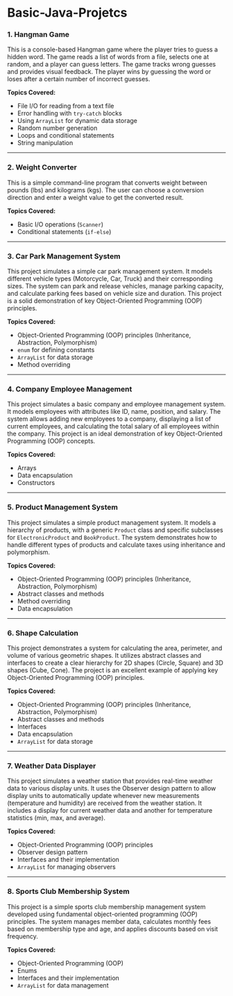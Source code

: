 # Basic-Java-Projetcs

### **1. Hangman Game**

This is a console-based Hangman game where the player tries to guess a hidden word. The game reads a list of words from a file, selects one at random, and a player can guess letters. The game tracks wrong guesses and provides visual feedback. The player wins by guessing the word or loses after a certain number of incorrect guesses.

**Topics Covered:**
* File I/O for reading from a text file
* Error handling with `try-catch` blocks
* Using `ArrayList` for dynamic data storage
* Random number generation
* Loops and conditional statements
* String manipulation
  
---

### **2. Weight Converter**

This is a simple command-line program that converts weight between pounds (lbs) and kilograms (kgs). The user can choose a conversion direction and enter a weight value to get the converted result.

**Topics Covered:**
* Basic I/O operations (`Scanner`)
* Conditional statements (`if-else`)
  
---

### **3. Car Park Management System**

This project simulates a simple car park management system. It models different vehicle types (Motorcycle, Car, Truck) and their corresponding sizes. The system can park and release vehicles, manage parking capacity, and calculate parking fees based on vehicle size and duration. This project is a solid demonstration of key Object-Oriented Programming (OOP) principles.

**Topics Covered:**
* Object-Oriented Programming (OOP) principles (Inheritance, Abstraction, Polymorphism)
* `enum` for defining constants
* `ArrayList` for data storage
*  Method overriding
  
---

### **4. Company Employee Management**

This project simulates a basic company and employee management system. It models employees with attributes like ID, name, position, and salary. The system allows adding new employees to a company, displaying a list of current employees, and calculating the total salary of all employees within the company. This project is an ideal demonstration of key Object-Oriented Programming (OOP) concepts.

**Topics Covered:**
* Arrays
* Data encapsulation
* Constructors
 
---

### **5. Product Management System**

This project simulates a simple product management system. It models a hierarchy of products, with a generic `Product` class and specific subclasses for `ElectronicProduct` and `BookProduct`. The system demonstrates how to handle different types of products and calculate taxes using inheritance and polymorphism.

**Topics Covered:**
* Object-Oriented Programming (OOP) principles (Inheritance, Abstraction, Polymorphism)
* Abstract classes and methods
* Method overriding
* Data encapsulation
  
---

### **6. Shape Calculation**

This project demonstrates a system for calculating the area, perimeter, and volume of various geometric shapes. It utilizes abstract classes and interfaces to create a clear hierarchy for 2D shapes (Circle, Square) and 3D shapes (Cube, Cone). The project is an excellent example of applying key Object-Oriented Programming (OOP) principles.

**Topics Covered:**
* Object-Oriented Programming (OOP) principles (Inheritance, Abstraction, Polymorphism)
* Abstract classes and methods
* Interfaces
* Data encapsulation
* `ArrayList` for data storage
  
---

### **7. Weather Data Displayer**

This project simulates a weather station that provides real-time weather data to various display units. It uses the Observer design pattern to allow display units to automatically update whenever new measurements (temperature and humidity) are received from the weather station. It includes a display for current weather data and another for temperature statistics (min, max, and average).

**Topics Covered:**
* Object-Oriented Programming (OOP) principles
* Observer design pattern
* Interfaces and their implementation
* `ArrayList` for managing observers

---

### **8. Sports Club Membership System**

This project is a simple sports club membership management system developed using fundamental object-oriented programming (OOP) principles. The system manages member data, calculates monthly fees based on membership type and age, and applies discounts based on visit frequency.

**Topics Covered:**
* Object-Oriented Programming (OOP)
* Enums
* Interfaces and their implementation
* `ArrayList` for data management
